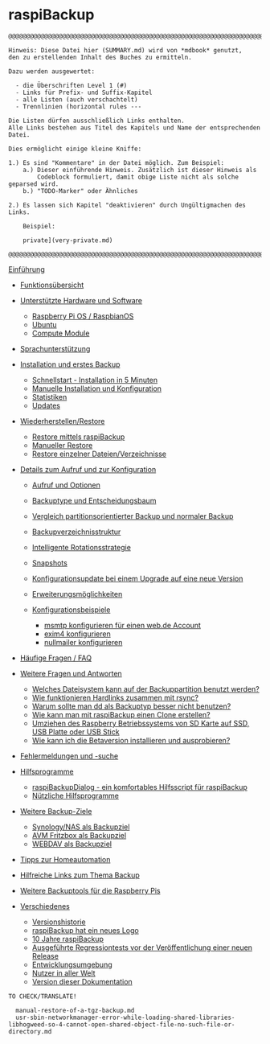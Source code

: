 <!-- vim: set conceallevel=0: -->

# raspiBackup

```
@@@@@@@@@@@@@@@@@@@@@@@@@@@@@@@@@@@@@@@@@@@@@@@@@@@@@@@@@@@@@@@@@@@@@@@@@@@@@@

Hinweis: Diese Datei hier (SUMMARY.md) wird von *mdbook* genutzt,
den zu erstellenden Inhalt des Buches zu ermitteln.

Dazu werden ausgewertet:

  - die Überschriften Level 1 (#)
  - Links für Prefix- und Suffix-Kapitel
  - alle Listen (auch verschachtelt)
  - Trennlinien (horizontal rules ---

Die Listen dürfen ausschließlich Links enthalten.
Alle Links bestehen aus Titel des Kapitels und Name der entsprechenden Datei.

Dies ermöglicht einige kleine Kniffe:

1.) Es sind "Kommentare" in der Datei möglich. Zum Beispiel:
    a.) Dieser einführende Hinweis. Zusätzlich ist dieser Hinweis als
        Codeblock formuliert, damit obige Liste nicht als solche geparsed wird.
    b.) "TODO-Marker" oder Ähnliches

2.) Es lassen sich Kapitel "deaktivieren" durch Ungültigmachen des Links.

    Beispiel:

    private](very-private.md)

@@@@@@@@@@@@@@@@@@@@@@@@@@@@@@@@@@@@@@@@@@@@@@@@@@@@@@@@@@@@@@@@@@@@@@@@@@@@@@
```


[Einführung](introduction.md)

- [Funktionsübersicht](function-overview.md)

- [Unterstützte Hardware und Software](supported-hardware-and-software.md)
    - [Raspberry Pi OS / RaspbianOS](support-for-raspbianos.md)
    - [Ubuntu](ubuntu-support.md)
    - [Compute Module](support-for-raspberry-compute-module-4-and-nvme.md)

- [Sprachunterstützung](language-support.md)

- [Installation und erstes Backup](installation.md)
    - [Schnellstart - Installation in 5 Minuten](installation-in-5-minutes.md)
    - [Manuelle Installation und Konfiguration](manual-installation-and-configuration.md)
    - [Statistiken](statistics.md)
    - [Updates](updates.md)

- [Wiederherstellen/Restore](restore.md)
    - [Restore mittels raspiBackup](full-restore.md)
    - [Manueller Restore](manual-restore.md)
    - [Restore einzelner Dateien/Verzeichnisse](how-to-retrieve-single-files-or-directories-from-the-backup.md)

- [Details zum Aufruf und zur Konfiguration](details.md)
    - [Aufruf und Optionen](usage-and-options.md)
    - [Backuptype und Entscheidungsbaum](backuptypes.md)
    - [Vergleich partitionsorientierter Backup und normaler Backup](normal-or-partition-backup.md)
    - [Backupverzeichnisstruktur](backup-directory-structure.md)
    - [Intelligente Rotationsstrategie](smart-recycle.md)
    - [Snapshots](snapshots.md)

    - [Konfigurationsupdate bei einem Upgrade auf eine neue Version](configuration-update-when-upgrading-to-a-new-version.md)
    - [Erweiterungsmöglichkeiten](hooks-for-own-scripts.md)

    - [Konfigurationsbeispiele](configuration-examples.md)
        - [msmtp konfigurieren für einen web.de Account](msmtp-configuration-for-web-de-account.md)
        - [exim4 konfigurieren](exim4-configuration.md)
        - [nullmailer konfigurieren](nullmailer-configuration.md)

- [Häufige Fragen / FAQ](faq.md)

- [Weitere Fragen und Antworten](more-questions-and-answers.md)
    - [Welches Dateisystem kann auf der Backuppartition benutzt werden?](which-filesystem-can-be-used-on-the-backup-partition.md)
    - [Wie funktionieren Hardlinks zusammen mit rsync?](how-do-hardlinks-work-with-rsync.md)
    - [Warum sollte man dd als Backuptyp besser nicht benutzen?](why-shouldn-t-you-use-dd-as-backup-type.md)
    - [Wie kann man mit raspiBackup einen Clone erstellen?](how-to-create-a-cold-standby-clone-with-raspibackup.md)
    - [Umziehen des Raspberry Betriebssystems von SD Karte auf SSD, USB Platte oder USB Stick](migrate-the-raspberry-os-from-sd-card-to-ssd-usb-disk-or-usb-pen-drive.md)
    - [Wie kann ich die Betaversion installieren und ausprobieren?](how-can-i-install-and-test-the-beta-version.md)

- [Fehlermeldungen und -suche](error-messages.md)

- [Hilfsprogramme](helper-scripts.md)
    - [raspiBackupDialog - ein komfortables Hilfsscript für raspiBackup](raspibackupdialog-a-convenient-helper-script-for-raspibackup.md)
    - [Nützliche Hilfsprogramme](useful-helper-scripts.md)

- [Weitere Backup-Ziele](more-backupspaces.md)
    - [Synology/NAS als Backupziel](synology-as-backupspace.md)
    - [AVM Fritzbox als Backupziel](avm-fritzbox-as-backupspace.md)
    - [WEBDAV als Backupziel](how-to-use-webdav-on-linux.md)

- [Tipps zur Homeautomation](tips-homeautomation.md)

- [Hilfreiche Links zum Thema Backup](helpful-links.md)
- [Weitere Backuptools für die Raspberry Pis](other-raspberry-backup-tools.md)

- [Verschiedenes](any-other-business.md)
    - [Versionshistorie](version-history.md)
    - [raspiBackup hat ein neues Logo](raspibackup-has-a-new-logo.md)
    - [10 Jahre raspiBackup](10-years-raspibackup.md)
    - [Ausgeführte Regressiontests vor der Veröffentlichung einer neuen Release](regressiontests-executed.md)
    - [Entwicklungsumgebung](development-environment.md)
    - [Nutzer in aller Welt](list-of-countries-raspibackup-is-used-in-the-world.md)
    - [Version dieser Dokumentation](doc-version-info-automatically-generated.md)


```
TO CHECK/TRANSLATE!

  manual-restore-of-a-tgz-backup.md
  usr-sbin-networkmanager-error-while-loading-shared-libraries-libhogweed-so-4-cannot-open-shared-object-file-no-such-file-or-directory.md
```

